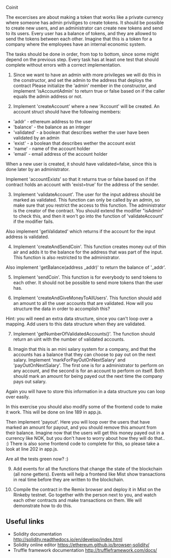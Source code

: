 Coinit

The excercises are about making a token that works like a private currency where someone has admin priviliges to create tokens. It should be possible to create new users, and an administrator can create new tokens and send to its users. Every user has a balance of tokens, and they are allowed to send the tokens between each other. Imagine that this is a token for a company where the employees have an internal economic system.

The tasks should be done in order, from top to bottom, since some might depend on the previous step. Every task has at least one test that should complete without errors with a correct implementation.


1. Since we want to have an admin with more privileges we will do this in the constructor, and set the admin to the address that deploys the contract Please initialize the 'admin' member in the constructor, and implement 'isAccountAdmin' to return true or false based on if the caller equals the admin address or not.


2. Implement 'createAccount' where a new 'Account' will be created. An account struct should have the following members: 
- 'addr' - ethereum address to the user
- 'balance' - the balance as an integer
- 'validated' - a boolean that describes wether the user have been validated by an admin
- 'exist' - a boolean that describes wether the account exist
- 'name' - name of the account holder
- 'email' - email address of the account holder

When a new user is created, it should have validated=false, since this is done later by an administrator.

Implement 'accountExists' so that it returns true or false based on if the contract holds an account with 'exist=true' for the address of the sender.

3. Implement 'validateAccount'. The user for the input address should be marked as validated. This function can only be called by an admin, so make sure that you restrict the access to this function. The administrator is the creator of the contract. You should extend the modifier "isAdmin" to check this, and then it won't go into the function of 'validateAccount' if the modifier fails.

Also implement 'getValidated' which returns if the account for the input address is validated.

4. Implement 'createAndSendCoin'. This function creates money out of thin air and adds it to the balance for the address that was part of the input. This function is also restricted to the administrator.

Also implement 'getBalance(address _addr)' to return the balance of '_addr'.

5. Implement 'sendCoin'. This function is for everybody to send tokens to each other. It should not be possible to send more tokens than the user has.

6. Implement 'createAndGiveMoneyToAllUsers'. This function should add an amount to all the user accounts that are validated. How will you structure the data in order to accomplish this?

Hint: you will need an extra data structure, since you can't loop over a mapping. Add users to this data structure when they are validated.

7. Implement 'getNumberOfValidatedAccounts()'. The function should return an uint with the number of validated accounts.

8. Imagin that this is an mini salary system for a company, and that the accounts has a balance that they can choose to pay out on the next salary. Implement 'markForPayOutOnNextSalary' and 'payOutOnNextSalary'. The first one is for a administrator to perform on any account, and the second is for an account to perform on itself. Both should mark an amount for being payed out the next time the company pays out salary. 

Again you will have to store this information in a data structure you can loop over easily.

In this exercise you should also modify some of the frontend code to make it work. This will be done on line 189 in app.js.

Then implement 'payout'. Here you will loop over the users that have marked an amount for payout, and you should remove this amount from their balance. Imagine now that the users will get this money payed out in a currency like NOK, but you don't have to worry about how they will do that.. :) There is also some frontend code to complete for this, so please take a look at line 202 in app.js.

Are all the tests green now? :)

9. Add events for all the functions that change the state of the blockchain (all none getters). Events will help a frontend like Mist show transactions in real time before they are written to the blockchain.

10. Compile the contract in the Remix browser and deploy it in Mist on the Rinkeby testnet. Go together with the person next to you, and watch each other contracts and make transactions on them. We will demonstrate how to do this.

## Useful links
- Solidity documentation http://solidity.readthedocs.io/en/develop/index.html
- Solidity online editor https://ethereum.github.io/browser-solidity/
- Truffle framework documentation http://truffleframework.com/docs/
